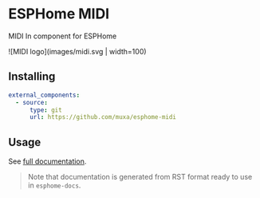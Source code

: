 # ESPHome MIDI

MIDI In component for ESPHome

![MIDI logo](images/midi.svg | width=100)

## Installing

```yaml
external_components:
  - source:
      type: git
      url: https://github.com/muxa/esphome-midi
```

## Usage

See [full documentation](components/midi_in.md).

> Note that documentation is generated from RST format ready to use in `esphome-docs`.